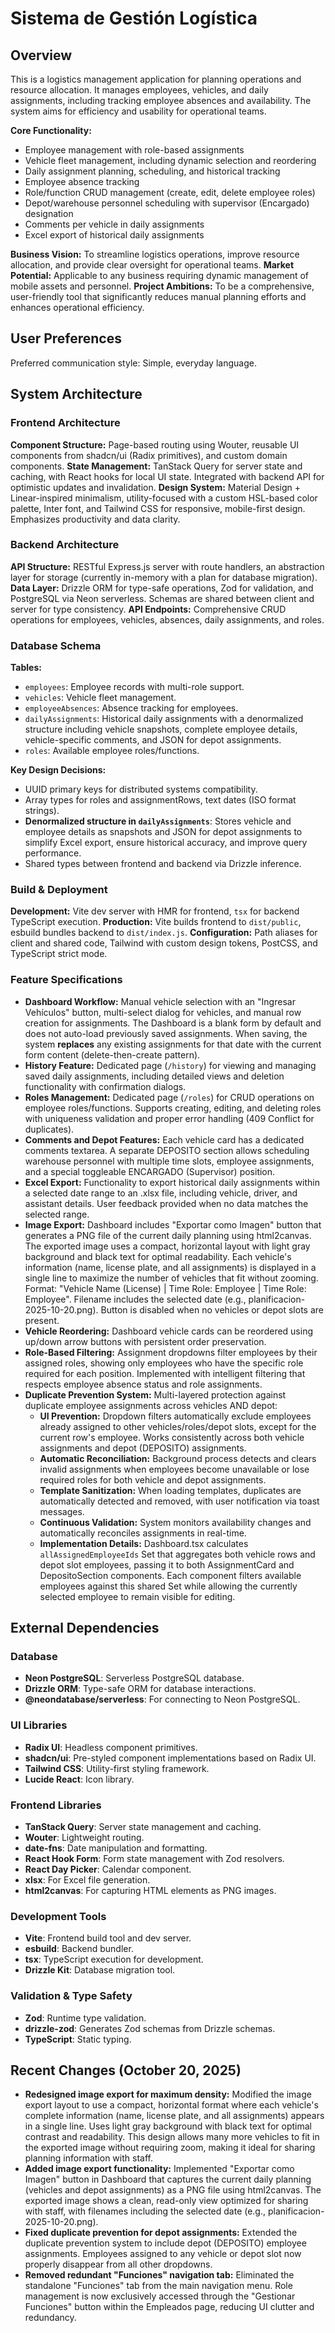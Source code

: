 # Sistema de Gestión Logística

## Overview

This is a logistics management application for planning operations and resource allocation. It manages employees, vehicles, and daily assignments, including tracking employee absences and availability. The system aims for efficiency and usability for operational teams.

**Core Functionality:**
- Employee management with role-based assignments
- Vehicle fleet management, including dynamic selection and reordering
- Daily assignment planning, scheduling, and historical tracking
- Employee absence tracking
- Role/function CRUD management (create, edit, delete employee roles)
- Depot/warehouse personnel scheduling with supervisor (Encargado) designation
- Comments per vehicle in daily assignments
- Excel export of historical daily assignments

**Business Vision:** To streamline logistics operations, improve resource allocation, and provide clear oversight for operational teams.
**Market Potential:** Applicable to any business requiring dynamic management of mobile assets and personnel.
**Project Ambitions:** To be a comprehensive, user-friendly tool that significantly reduces manual planning efforts and enhances operational efficiency.

## User Preferences

Preferred communication style: Simple, everyday language.

## System Architecture

### Frontend Architecture

**Component Structure:** Page-based routing using Wouter, reusable UI components from shadcn/ui (Radix primitives), and custom domain components.
**State Management:** TanStack Query for server state and caching, with React hooks for local UI state. Integrated with backend API for optimistic updates and invalidation.
**Design System:** Material Design + Linear-inspired minimalism, utility-focused with a custom HSL-based color palette, Inter font, and Tailwind CSS for responsive, mobile-first design. Emphasizes productivity and data clarity.

### Backend Architecture

**API Structure:** RESTful Express.js server with route handlers, an abstraction layer for storage (currently in-memory with a plan for database migration).
**Data Layer:** Drizzle ORM for type-safe operations, Zod for validation, and PostgreSQL via Neon serverless. Schemas are shared between client and server for type consistency.
**API Endpoints:** Comprehensive CRUD operations for employees, vehicles, absences, daily assignments, and roles.

### Database Schema

**Tables:**
- `employees`: Employee records with multi-role support.
- `vehicles`: Vehicle fleet management.
- `employeeAbsences`: Absence tracking for employees.
- `dailyAssignments`: Historical daily assignments with a denormalized structure including vehicle snapshots, complete employee details, vehicle-specific comments, and JSON for depot assignments.
- `roles`: Available employee roles/functions.

**Key Design Decisions:**
- UUID primary keys for distributed systems compatibility.
- Array types for roles and assignmentRows, text dates (ISO format strings).
- **Denormalized structure in `dailyAssignments`**: Stores vehicle and employee details as snapshots and JSON for depot assignments to simplify Excel export, ensure historical accuracy, and improve query performance.
- Shared types between frontend and backend via Drizzle inference.

### Build & Deployment

**Development:** Vite dev server with HMR for frontend, `tsx` for backend TypeScript execution.
**Production:** Vite builds frontend to `dist/public`, esbuild bundles backend to `dist/index.js`.
**Configuration:** Path aliases for client and shared code, Tailwind with custom design tokens, PostCSS, and TypeScript strict mode.

### Feature Specifications

- **Dashboard Workflow:** Manual vehicle selection with an "Ingresar Vehículos" button, multi-select dialog for vehicles, and manual row creation for assignments. The Dashboard is a blank form by default and does not auto-load previously saved assignments. When saving, the system **replaces** any existing assignments for that date with the current form content (delete-then-create pattern).
- **History Feature:** Dedicated page (`/history`) for viewing and managing saved daily assignments, including detailed views and deletion functionality with confirmation dialogs.
- **Roles Management:** Dedicated page (`/roles`) for CRUD operations on employee roles/functions. Supports creating, editing, and deleting roles with uniqueness validation and proper error handling (409 Conflict for duplicates).
- **Comments and Depot Features:** Each vehicle card has a dedicated comments textarea. A separate DEPOSITO section allows scheduling warehouse personnel with multiple time slots, employee assignments, and a special toggleable ENCARGADO (Supervisor) position.
- **Excel Export:** Functionality to export historical daily assignments within a selected date range to an .xlsx file, including vehicle, driver, and assistant details. User feedback provided when no data matches the selected range.
- **Image Export:** Dashboard includes "Exportar como Imagen" button that generates a PNG file of the current daily planning using html2canvas. The exported image uses a compact, horizontal layout with light gray background and black text for optimal readability. Each vehicle's information (name, license plate, and all assignments) is displayed in a single line to maximize the number of vehicles that fit without zooming. Format: "Vehicle Name (License) | Time Role: Employee | Time Role: Employee". Filename includes the selected date (e.g., planificacion-2025-10-20.png). Button is disabled when no vehicles or depot slots are present.
- **Vehicle Reordering:** Dashboard vehicle cards can be reordered using up/down arrow buttons with persistent order preservation.
- **Role-Based Filtering:** Assignment dropdowns filter employees by their assigned roles, showing only employees who have the specific role required for each position. Implemented with intelligent filtering that respects employee absence status and role assignments.
- **Duplicate Prevention System:** Multi-layered protection against duplicate employee assignments across vehicles AND depot:
  - **UI Prevention:** Dropdown filters automatically exclude employees already assigned to other vehicles/roles/depot slots, except for the current row's employee. Works consistently across both vehicle assignments and depot (DEPOSITO) assignments.
  - **Automatic Reconciliation:** Background process detects and clears invalid assignments when employees become unavailable or lose required roles for both vehicle and depot assignments.
  - **Template Sanitization:** When loading templates, duplicates are automatically detected and removed, with user notification via toast messages.
  - **Continuous Validation:** System monitors availability changes and automatically reconciles assignments in real-time.
  - **Implementation Details:** Dashboard.tsx calculates `allAssignedEmployeeIds` Set that aggregates both vehicle rows and depot slot employees, passing it to both AssignmentCard and DepositoSection components. Each component filters available employees against this shared Set while allowing the currently selected employee to remain visible for editing.

## External Dependencies

### Database
- **Neon PostgreSQL**: Serverless PostgreSQL database.
- **Drizzle ORM**: Type-safe ORM for database interactions.
- **@neondatabase/serverless**: For connecting to Neon PostgreSQL.

### UI Libraries
- **Radix UI**: Headless component primitives.
- **shadcn/ui**: Pre-styled component implementations based on Radix UI.
- **Tailwind CSS**: Utility-first styling framework.
- **Lucide React**: Icon library.

### Frontend Libraries
- **TanStack Query**: Server state management and caching.
- **Wouter**: Lightweight routing.
- **date-fns**: Date manipulation and formatting.
- **React Hook Form**: Form state management with Zod resolvers.
- **React Day Picker**: Calendar component.
- **xlsx**: For Excel file generation.
- **html2canvas**: For capturing HTML elements as PNG images.

### Development Tools
- **Vite**: Frontend build tool and dev server.
- **esbuild**: Backend bundler.
- **tsx**: TypeScript execution for development.
- **Drizzle Kit**: Database migration tool.

### Validation & Type Safety
- **Zod**: Runtime type validation.
- **drizzle-zod**: Generates Zod schemas from Drizzle schemas.
- **TypeScript**: Static typing.

## Recent Changes (October 20, 2025)

- **Redesigned image export for maximum density:** Modified the image export layout to use a compact, horizontal format where each vehicle's complete information (name, license plate, and all assignments) appears in a single line. Uses light gray background with black text for optimal contrast and readability. This design allows many more vehicles to fit in the exported image without requiring zoom, making it ideal for sharing planning information with staff.
- **Added image export functionality:** Implemented "Exportar como Imagen" button in Dashboard that captures the current daily planning (vehicles and depot assignments) as a PNG file using html2canvas. The exported image shows a clean, read-only view optimized for sharing with staff, with filenames including the selected date (e.g., planificacion-2025-10-20.png).
- **Fixed duplicate prevention for depot assignments:** Extended the duplicate prevention system to include depot (DEPOSITO) employee assignments. Employees assigned to any vehicle or depot slot now properly disappear from all other dropdowns.
- **Removed redundant "Funciones" navigation tab:** Eliminated the standalone "Funciones" tab from the main navigation menu. Role management is now exclusively accessed through the "Gestionar Funciones" button within the Empleados page, reducing UI clutter and redundancy.